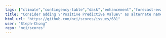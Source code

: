 ```yaml
---
tags: ["climate","contingency-table","dask","enhancement","forecast-evaluation","forecast-verification","forecasting","model-validation","oceanography","pandas","python","verification","weather","xarray"]
title: "Consider adding \"Positive Predictive Value\" as alternate name for Precision, Success Ratio"
html_url: "https://github.com/nci/scores/issues/681"
user: "Steph-Chong"
repo: "nci/scores"
---
```


